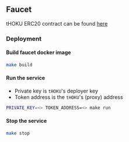 ## Faucet

tHOKU ERC20 contract can be found [here](https://github.com/amazingdatamachine/contracts)

### Deployment

#### Build faucet docker image
```sh
make build
```

#### Run the service

- Private key is `tHOKU`'s deployer key
-  Token address is the `tHOKU`'s (proxy) address

```sh
PRIVATE_KEY=<> TOKEN_ADDRESS=<> make run
```

#### Stop the service
```sh 
make stop
```


